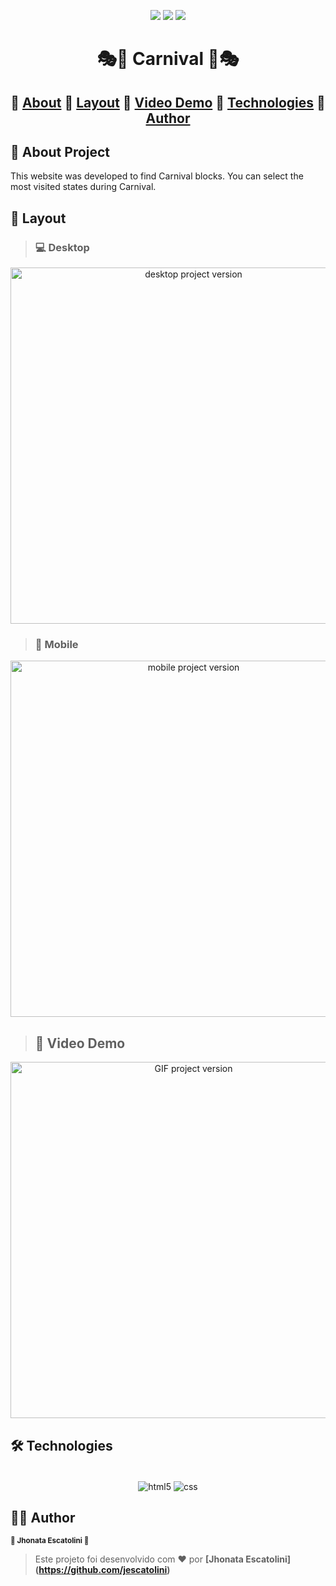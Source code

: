 <p align="center">
  <img src="https://img.shields.io/static/v1?label=license&message=MIT&color=8022F5&style=flat">
  <img src="https://img.shields.io/static/v1?label=languages&message=3&color=A8A60C&style=flat">
  <a href="https://www.linkedin.com/in/jhonata-escatolini/"><img src="https://img.shields.io/static/v1?label=made%20by&message=Escatolini&color=4B00A8&style=flat"></a>
</p>

<h1 align="center">🎭🎊 Carnival 🎊🎭</h1>

<h2 align="center">
🔗
 <a href="#-about-project">About</a> 🔗
 <a href="#-layout">Layout</a> 🔗
 <a href="#-video-demo">Video Demo</a> 🔗
 <a href="#-technologies">Technologies</a> 🔗
 <a href="#%EF%B8%8F-author">Author</a>
</h2>

## 📖 About Project

This website was developed to find Carnival blocks.
You can select the most visited states during Carnival.

## 🎨 Layout

> ### 💻 Desktop
<p align="center">
  <img src="https://user-images.githubusercontent.com/99694816/233803266-32788316-99b8-495b-b33b-48ab710b88e4.png" alt="desktop project version" height="570">
</p>

> ### 📱 Mobile
<p align="center">
  <img src="https://user-images.githubusercontent.com/99694816/233803320-3736527c-51d5-49ba-9c14-97b78f01529a.png" alt="mobile project version" height="570">
</p>

>## 🎥 Video Demo
<p align="center">
  <img src="https://user-images.githubusercontent.com/99694816/233803549-e7d8b37c-6e03-423b-b49f-ec30cb29d7eb.gif" alt="GIF project version" height="570">
</p>


## 🛠 Technologies
<div align="center"><br/>
  <img align="center" alt="html5" src="https://img.shields.io/badge/HTML5-E34F26?style=for-the-badge&logo=html5&logoColor=white" />
  <img align="center" alt="css" src="https://img.shields.io/badge/CSS3-1572B6?style=for-the-badge&logo=css3&logoColor=white" />

</div>

## 🦸‍♂️ Author
<p>
 <sub><strong>🌟 Jhonata Escatolini 🌟</strong></sub>
</p>

>Este projeto foi desenvolvido com ❤️ por **[Jhonata Escatolini]
(https://github.com/jescatolini)**






